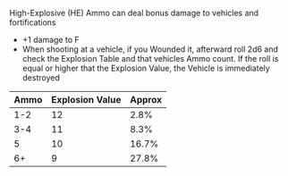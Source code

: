 High-Explosive (HE) Ammo can deal bonus damage to vehicles and fortifications
- +1 damage to F
- When shooting at a vehicle, if you Wounded it, afterward roll 2d6 and check the Explosion Table and that vehicles Ammo count. If the roll is equal or higher that the Explosion Value, the Vehicle is immediately destroyed


| Ammo | Explosion Value | Approx |
| ---- | --------------- | ------ |
| 1-2  | 12              | 2.8%   |
| 3-4  | 11              | 8.3%   |
| 5    | 10              | 16.7%  |
| 6+   | 9               | 27.8%  |
